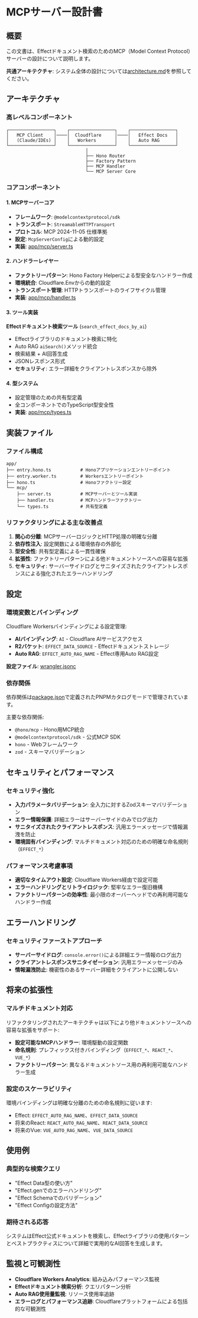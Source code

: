 # MCPサーバー設計書

## 概要

この文書は、Effectドキュメント検索のためのMCP（Model Context Protocol）サーバーの設計について説明します。

**共通アーキテクチャ**: システム全体の設計については[architecture.md](./architecture.md)を参照してください。

## アーキテクチャ

### 高レベルコンポーネント

```
┌─────────────────┐    ┌─────────────────┐    ┌─────────────────┐
│   MCP Client    │────│  Cloudflare     │────│   Effect Docs   │
│   (Claude/IDEs) │    │   Workers       │    │   Auto RAG      │
└─────────────────┘    └─────────────────┘    └─────────────────┘
                              │
                              ├── Hono Router
                              ├── Factory Pattern
                              ├── MCP Handler
                              └── MCP Server Core
```

### コアコンポーネント

#### 1. MCPサーバーコア

- **フレームワーク**: `@modelcontextprotocol/sdk`
- **トランスポート**: `StreamableHTTPTransport`
- **プロトコル**: MCP 2024-11-05 仕様準拠
- **設定**: `McpServerConfig`による動的設定
- **実装**: [app/mcp/server.ts](./app/mcp/server.ts)

#### 2. ハンドラーレイヤー

- **ファクトリーパターン**: Hono Factory Helperによる型安全なハンドラー作成
- **環境統合**: Cloudflare.Envからの動的設定
- **トランスポート管理**: HTTPトランスポートのライフサイクル管理
- **実装**: [app/mcp/handler.ts](./app/mcp/handler.ts)

#### 3. ツール実装

**Effectドキュメント検索ツール** (`search_effect_docs_by_ai`)

- Effectライブラリのドキュメント検索に特化
- Auto RAG `aiSearch()`メソッド統合
- 検索結果 + AI回答生成
- JSONレスポンス形式
- **セキュリティ**: エラー詳細をクライアントレスポンスから除外

#### 4. 型システム

- 設定管理のための共有型定義
- 全コンポーネントでのTypeScript型安全性
- **実装**: [app/mcp/types.ts](./app/mcp/types.ts)

## 実装ファイル

### ファイル構成

```
app/
├── entry.hono.ts           # Honoアプリケーションエントリーポイント
├── entry.worker.ts         # Workersエントリーポイント
├── hono.ts                 # Honoファクトリー設定
└── mcp/
    ├── server.ts           # MCPサーバーとツール実装
    ├── handler.ts          # MCPハンドラーファクトリー
    └── types.ts            # 共有型定義
```

### リファクタリングによる主な改善点

1. **関心の分離**: MCPサーバーロジックとHTTP処理の明確な分離
2. **依存性注入**: 設定関数による環境依存の外部化
3. **型安全性**: 共有型定義による一貫性確保
4. **拡張性**: ファクトリーパターンによる他ドキュメントソースへの容易な拡張
5. **セキュリティ**: サーバーサイドログとサニタイズされたクライアントレスポンスによる強化されたエラーハンドリング

## 設定

### 環境変数とバインディング

Cloudflare Workersバインディングによる設定管理:

- **AIバインディング**: `AI` - Cloudflare AIサービスアクセス
- **R2バケット**: `EFFECT_DATA_SOURCE` - Effectドキュメントストレージ
- **Auto RAG**: `EFFECT_AUTO_RAG_NAME` - Effect専用Auto RAG設定

**設定ファイル**: [wrangler.jsonc](./wrangler.jsonc)

### 依存関係

依存関係は[package.json](./package.json)で定義されたPNPMカタログモードで管理されています。

主要な依存関係:
- `@hono/mcp` - Hono用MCP統合
- `@modelcontextprotocol/sdk` - 公式MCP SDK
- `hono` - Webフレームワーク
- `zod` - スキーマバリデーション

## セキュリティとパフォーマンス

### セキュリティ強化

- **入力パラメータバリデーション**: 全入力に対するZodスキーマバリデーション
- **エラー情報保護**: 詳細エラーはサーバーサイドのみでログ出力
- **サニタイズされたクライアントレスポンス**: 汎用エラーメッセージで情報漏洩を防止
- **環境固有バインディング**: マルチドキュメント対応のための明確な命名規則（`EFFECT_*`）

### パフォーマンス考慮事項

- **適切なタイムアウト設定**: Cloudflare Workers経由で設定可能
- **エラーハンドリングとリトライロジック**: 堅牢なエラー復旧機構
- **ファクトリーパターンの効率性**: 最小限のオーバーヘッドでの再利用可能なハンドラー作成

## エラーハンドリング

### セキュリティファーストアプローチ

- **サーバーサイドログ**: `console.error()`による詳細エラー情報のログ出力
- **クライアントレスポンスサニタイゼーション**: 汎用エラーメッセージのみ
- **情報漏洩防止**: 機密性のあるサーバー詳細をクライアントに公開しない

## 将来の拡張性

### マルチドキュメント対応

リファクタリングされたアーキテクチャは以下により他ドキュメントソースへの容易な拡張をサポート:

- **設定可能なMCPハンドラー**: 環境駆動の設定関数
- **命名規則**: プレフィックス付きバインディング（`EFFECT_*`、`REACT_*`、`VUE_*`）
- **ファクトリーパターン**: 異なるドキュメントソース用の再利用可能なハンドラー生成

### 設定のスケーラビリティ

環境バインディングは明確な分離のための命名規則に従います:
- Effect: `EFFECT_AUTO_RAG_NAME`、`EFFECT_DATA_SOURCE`
- 将来のReact: `REACT_AUTO_RAG_NAME`、`REACT_DATA_SOURCE`
- 将来のVue: `VUE_AUTO_RAG_NAME`、`VUE_DATA_SOURCE`

## 使用例

### 典型的な検索クエリ

- "Effect Data型の使い方"
- "Effect.genでのエラーハンドリング"
- "Effect Schemaでのバリデーション"
- "Effect Configの設定方法"

### 期待される応答

システムはEffect公式ドキュメントを検索し、Effectライブラリの使用パターンとベストプラクティスについて詳細で実用的なAI回答を生成します。

## 監視と可観測性

- **Cloudflare Workers Analytics**: 組み込みパフォーマンス監視
- **Effectドキュメント検索分析**: クエリパターン分析
- **Auto RAG使用量監視**: リソース使用率追跡
- **エラーログとパフォーマンス追跡**: Cloudflareプラットフォームによる包括的な可観測性